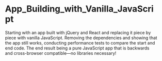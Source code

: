 # App_Building_with_Vanilla_JavaScript #
Starting with an app built with jQuery and React and replacing it piece by piece with vanilla JavaScript. Removing the dependencies and showing that the app still works, conducting performance tests to compare the start and end code. The end result being a pure JavaScript app that is backwards and cross-browser compatible—no libraries necessary!
